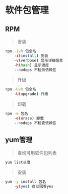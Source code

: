 # 软件包管理

## RPM

> 安装

```bash
rpm -ivh 包全名
	-i(install) 安装
	-v(verbose) 显示详细信息
	-h(hash) 显示进度
	--nodeps 不检测依赖性
```

> 升级

```bash
rpm -Uvh 包全名
	-U(upgrade) 升级
```

> 卸载

```bash
rpm -e 包名
	-e(erase) 卸载
	--nodeps 不检查依赖性
```



## yum管理

> 查询可用软件包列表

```bash
yum list长度
```

> 安装

```bash
yum -y install 包名
	-y(yes) 自动回答yes
```

